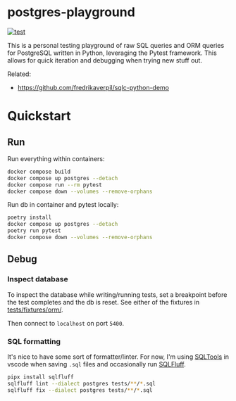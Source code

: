 # postgres-playground

[![test](https://github.com/fredrikaverpil/postgres-playground/actions/workflows/test.yml/badge.svg)](https://github.com/fredrikaverpil/postgres-playground/actions/workflows/test.yml)

This is a personal testing playground of raw SQL queries and ORM queries for PostgreSQL written in Python,
leveraging the Pytest framework. This allows for quick iteration and debugging when trying new stuff out.

Related:
 - https://github.com/fredrikaverpil/sqlc-python-demo

# Quickstart

## Run

Run everything within containers:

```bash
docker compose build
docker compose up postgres --detach
docker compose run --rm pytest
docker compose down --volumes --remove-orphans
```

Run db in container and pytest locally:

```bash
poetry install
docker compose up postgres --detach
poetry run pytest
docker compose down --volumes --remove-orphans
```

## Debug

### Inspect database

To inspect the database while writing/running tests, set a breakpoint
before the test completes and the db is reset. See either of the fixtures in [tests/fixtures/orm/](tests/fixtures/orm/).


Then connect to `localhost` on port `5400`.

### SQL formatting

It's nice to have some sort of formatter/linter. For now,
I'm using [SQLTools](https://github.com/mtxr/vscode-sqltools)
in vscode when saving `.sql` files and occasionally
run [SQLFluff](https://github.com/sqlfluff/sqlfluff).

```bash
pipx install sqlfluff
sqlfluff lint --dialect postgres tests/**/*.sql
sqlfluff fix --dialect postgres tests/**/*.sql
```
